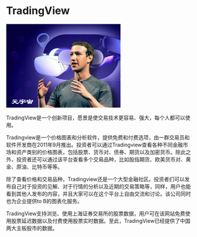 # TradingView

![](48435a4aaa6e9708f6b23b8e0833568.png)



TradingView是一个创新项目，愿景是使交易技术更容易、强大，每个人都可以使用。

Tradingview是一个价格图表和分析软件，提供免费和付费选项，由一群交易员和软件开发商在2011年9月推出。投资者可以通过Tradingview查看各种不同金融市场和资产类别的价格图表，包括股票、货币对、债券、期货以及加密货币。除此之外，投资者还可以通过该平台查看多个交易品种，比如股指期货、欧美货币对、黄金、原油、比特币等等。

除了查看价格和交易品种，Tradingview还是一个大型金融社区。投资者们可以发布自己对于投资的见解、对于行情的分析以及近期的交易策略等，同样，用户也能看到其他人发布的内容，并且大家可以在这个平台上自由交流和讨论。该公司同时也为企业提供to B的图表化服务。

TradingView支持浏览、使用上海证券交易所的股票数据，用户可在该网站免费使用股票延迟数据以及付费使用股票实时数据。至此，TradingView已经提供了中国两大主板股市的数据。

